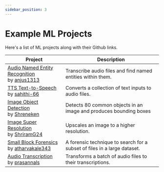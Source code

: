 ```yaml
---
sidebar_position: 3
---
```


# Example ML Projects

Here's a list of ML projects along with their Github links.

| Project                                                                                                                                       | Description                                                              |
| --------------------------------------------------------------------------------------------------------------------------------------------- | ------------------------------------------------------------------------ |
| [Audio Named Entity Recognition](https://github.com/atharvakale343/AudioNER) <br/> by [anjus1313](https://github.com/anjus1313)        | Transcribe audio files and find named entities within them.              |
| [TTS Text-to-Speech](https://github.com/ShriramG24/TTS-Flask-ML) <br/> by [sahithi-66](https://github.com/sahithi-66)                         | Converts a collection of text inputs to audio files.                     |
| [Image Object Detection](https://github.com/Shreneken/image_object_detection) <br/> by [Shreneken](https://github.com/Shreneken)              | Detects 80 common objects in an image and produces bounding boxes        |
| [Image Super Resolution](https://github.com/ShriramG24/IMG-Super-Resolution) <br/> by [ShriramG24](https://github.com/ShriramG24)             | Upscales an image to a higher resolution.                                |
| [Small Block Forensics](https://github.com/atharvakale343/small-block-forensics) <br/> by [atharvakale343](https://github.com/atharvakale343) | A forensic technique to search for a subset of files in a large dataset. |
| [Audio Transcription](https://github.com/prasannals/audio-transcription) <br/> by [prasannals](https://github.com/prasannals)                 | Transforms a batch of audio files to their transcriptions.               |
